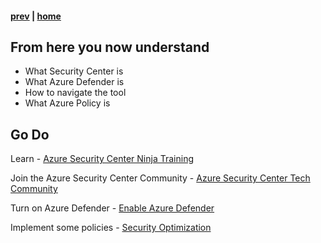 #### [prev](./pre-requisites.md) | [home](./welcome.md) 

## From here you now understand

* What Security Center is
* What Azure Defender is
* How to navigate the tool
* What Azure Policy is

## Go Do

Learn - [Azure Security Center Ninja Training](https://techcommunity.microsoft.com/t5/azure-security-center/become-an-azure-security-center-ninja/ba-p/1608761)

Join the Azure Security Center Community - [Azure Security Center Tech Community](https://aka.ms/asccommunity)

Turn on Azure Defender - [Enable Azure Defender](https://docs.microsoft.com/en-us/azure/security-center/enable-azure-defender)

Implement some policies - [Security Optimization](https://github.com/joanabmartins/SecurityOptimization)
